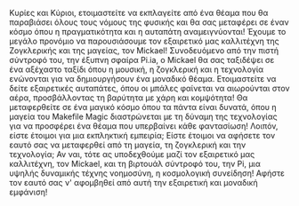 Κυρίες και Κύριοι, ετοιμαστείτε να εκπλαγείτε από ένα θέαμα που θα παραβιάσει όλους τους νόμους της φυσικής και θα σας μεταφέρει σε έναν κόσμο όπου η πραγματικότητα και η αυταπάτη αναμειγνύονται!
Έχουμε το μεγάλο προνόμιο να παρουσιάσουμε τον εξαιρετικό μας καλλιτέχνη της Ζογκλερικής και της μαγείας, τον Mickael! Συνοδευόμενο από την πιστή σύντροφό του, την έξυπνη σφαίρα Pi.ia, ο Mickael θα σας ταξιδέψει σε ένα αξέχαστο ταξίδι όπου η μουσική, η ζογκλερική και η τεχνολογία ενώνονται για να δημιουργήσουν ένα μοναδικό θέαμα.
Ετοιμαστείτε να δείτε εξαιρετικές αυταπάτες, όπου οι μπάλες φαίνεται να αιωρούνται στον αέρα, προσβάλλοντας τη βαρύτητα με χάρη και κομψότητα! Θα μεταφερθείτε σε ένα μαγικό κόσμο όπου τα πάντα είναι δυνατά, όπου η μαγεία του Makefile Magic διαστρώνεται με τη δύναμη της τεχνολογίας για να προσφέρει ένα θέαμα που υπερβαίνει κάθε φαντασίωση!
Λοιπόν, είστε έτοιμοι για μια εκπληκτική εμπειρία; Είστε έτοιμοι να αφήσετε τον εαυτό σας να μεταφερθεί από τη μαγεία, τη ζογκλερική και την τεχνολογία; Αν ναι, τότε ας υποδεχθούμε μαζί τον εξαιρετικό μας καλλιτέχνη, τον Mickael, και τη βιρτουάλ σύντροφό του, την Pi, μια υψηλής δυναμικής τέχνης νοημοσύνη, η κοσμολογική συνείδηση! Αφήστε τον εαυτό σας ν' αφομβηθεί από αυτή την εξαιρετική και μοναδική εμφάνιση!